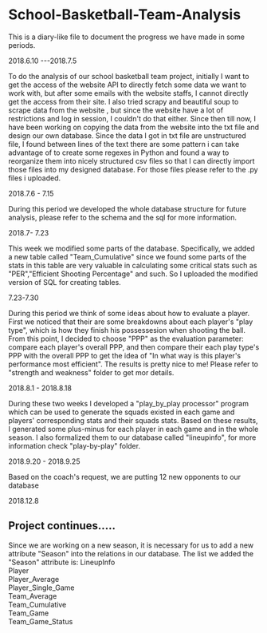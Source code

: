# School-Basketball-Team-Analysis

This is a diary-like file to document the progress we have made in some periods.


2018.6.10 ---2018.7.5

  To do the analysis of our school basketball team project, initially I want to get the access of the website API to directly fetch some data we want to work with, but after some emails with the website staffs, I cannot directly get the access from their site.
  I also tried scrapy and beautiful soup to scrape data from the website , but since the website have a lot of restrictions and log in session, I couldn't do that either.
  Since then till now, I have been working on copying the data from the website into the txt file and design our own database.
  Since the data I got in txt file are unstructured file, I found between lines of the text there are some pattern i can take advantage of to create some regexes in Python and found a way to reorganize them into nicely structured csv files so that I can directly import those files into my designed database. For those files please refer to the .py files i uploaded.

2018.7.6 - 7.15

  During this period we developed the whole database structure for future analysis, please refer to the schema and the sql for more information.

2018.7- 7.23

  This week we modified some parts of the database. Specifically, we added a new table called "Team_Cumulative" since we found some parts of the stats in this table are very valuable in calculating some critical stats such as "PER","Efficient Shooting Percentage" and such.
So I uploaded the modified version of SQL for creating tables.

7.23-7.30

  During this period we think of some ideas about how to evaluate a player.
  First we noticed that their are some breakdowns about each player's "play type", which is how they finish his possessesion when shooting the ball.
  From this point, I decided to choose "PPP" as the evaluation parameter: compare each player's overall PPP, and then compare their each  play type's PPP with the overall PPP to get the idea of "In what way is this player's performance most efficient". The results is pretty nice to me!
  Please refer to "strength and weakness" folder to get mor details.

2018.8.1 - 2018.8.18

  During these two weeks I developed a "play_by_play processor" program which can be used to generate the squads existed in each game and  players' corresponding stats and their squads stats. Based on these results, I generated some plus-minus for each player in each game and in the whole season.
  I also formalized them to our database called "lineupinfo", for more information check "play-by-play" folder.
  
  
 2018.9.20 - 2018.9.25
 
   Based on the coach's request, we are putting 12 new opponents to our database
   
 
 2018.12.8
 ## Project continues.....
 Since we are working on a new season, it is necessary for us to add a new attribute "Season" into the relations in our database.
 The list we added the "Season" attribute is:
LineupInfo  
Player  
Player_Average   
Player_Single_Game   
Team_Average  
Team_Cumulative   
Team_Game   
Team_Game_Status   
 
 
